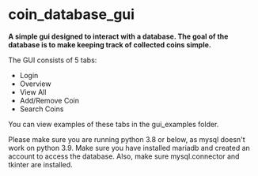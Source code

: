 # coin_database_gui
**A simple gui designed to interact with a database. The goal of the database
is to make keeping track of collected coins simple.**

The GUI consists of 5 tabs:
- Login
- Overview
- View All
- Add/Remove Coin
- Search Coins

You can view examples of these tabs in the gui_examples folder.

Please make sure you are running python 3.8 or below, as mysql doesn't
work on python 3.9. Make sure you have installed mariadb and created an
account to access the database. Also, make sure mysql.connector and
tkinter are installed.
